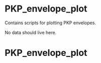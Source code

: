 # PKP_envelope_plot

Contains scripts for plotting PKP envelopes.

No data should live here.
# PKP_envelope_plot
